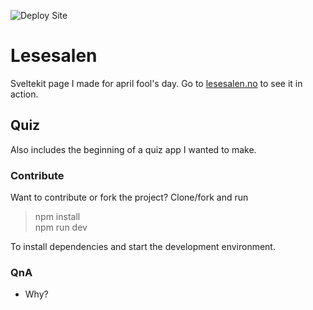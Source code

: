![Deploy Site](https://github.com/HenrikEide/lesesalen/actions/workflows/build-deploy.yaml/badge.svg)

# Lesesalen

Sveltekit page I made for april fool's day. Go to [lesesalen.no](https://lesesalen.no) to see it in action.

## Quiz

Also includes the beginning of a quiz app I wanted to make.

### Contribute

Want to contribute or fork the project? Clone/fork and run

> npm install  
> npm run dev

To install dependencies and start the development environment.

### QnA

- Why?
